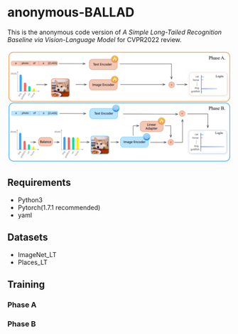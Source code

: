 # anonymous-BALLAD
This is the anonymous code version of *A Simple Long-Tailed Recognition Baseline via Vision-Language Model* for CVPR2022 review.

![image](https://github.com/abc1231111/anonymous-BALLAD/blob/main/figure.PNG)

## Requirements
* Python3
* Pytorch(1.7.1 recommended)
* yaml

## Datasets
* ImageNet_LT
* Places_LT

## Training

### Phase A

### Phase B
